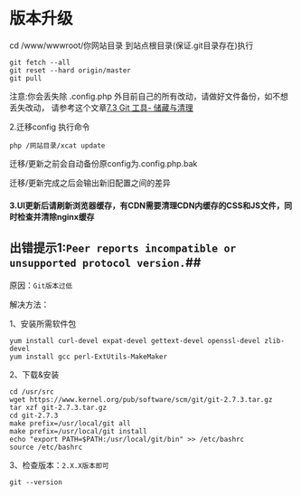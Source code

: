# 版本升级
cd /www/wwwroot/你网站目录
到站点根目录(保证.git目录存在)执行

```
git fetch --all
git reset --hard origin/master
git pull
```
注意:你会丢失除 .config.php 外目前自己的所有改动，请做好文件备份，如不想丢失改动，
请参考这个文章[7.3 Git 工具- 储藏与清理](https://git-scm.com/book/zh/v2/Git-%E5%B7%A5%E5%85%B7-%E5%82%A8%E8%97%8F%E4%B8%8E%E6%B8%85%E7%90%86)

2.迁移config
执行命令

`php /网站目录/xcat update`

迁移/更新之前会自动备份原config为.config.php.bak

迁移/更新完成之后会输出新旧配置之间的差异

#### 3.UI更新后请刷新浏览器缓存，有CDN需要清理CDN内缓存的CSS和JS文件，同时检查并清除nginx缓存

## 出错提示1:```Peer reports incompatible or unsupported protocol version.```##

原因：```Git版本过低```

解决方法：

1、安装所需软件包
```
yum install curl-devel expat-devel gettext-devel openssl-devel zlib-devel
yum install gcc perl-ExtUtils-MakeMaker
```
2、下载&安装
```
cd /usr/src
wget https://www.kernel.org/pub/software/scm/git/git-2.7.3.tar.gz
tar xzf git-2.7.3.tar.gz
cd git-2.7.3
make prefix=/usr/local/git all
make prefix=/usr/local/git install
echo "export PATH=$PATH:/usr/local/git/bin" >> /etc/bashrc
source /etc/bashrc
```
3、检查版本：```2.X.X版本即可```
```
git --version
```